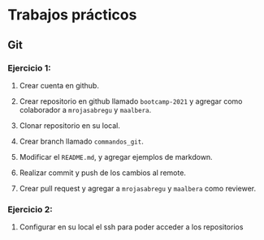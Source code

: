 # Trabajos prácticos


## Git

### Ejercicio 1:

 1. Crear cuenta en github.

 2. Crear repositorio en github llamado ``bootcamp-2021`` y agregar como colaborador a ``mrojasabregu`` y ``maalbera``.

3. Clonar repositorio en su local.

4. Crear branch llamado ``commandos_git``.
 
5. Modificar el ``README.md``, y agregar ejemplos de markdown.

6. Realizar commit y push de los cambios al remote.

7. Crear pull request y agregar a ``mrojasabregu`` y ``maalbera`` como reviewer.



### Ejercicio 2:

1. Configurar en su local el ssh para poder acceder a los repositorios


